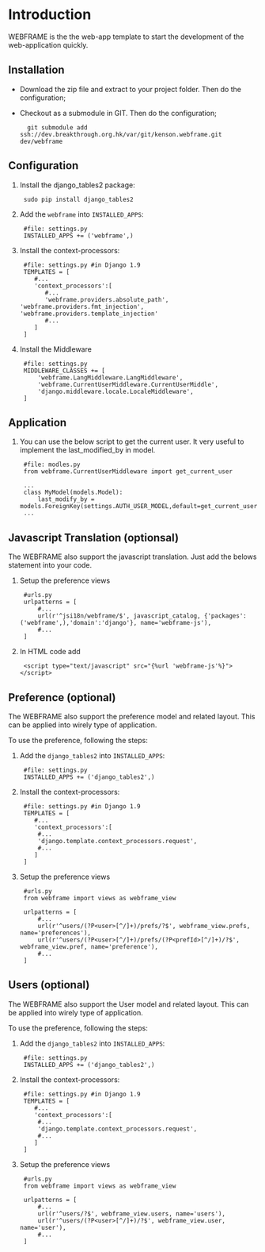 Introduction
=====
WEBFRAME is the the web-app template to start the development of the web-application quickly.


Installation
----
- Download the zip file and extract to your project folder. Then do the configuration;
- Checkout as a submodule in GIT. Then do the configuration;

		git submodule add ssh://dev.breakthrough.org.hk/var/git/kenson.webframe.git dev/webframe

Configuration
----
1. Install the django_tables2 package:

		sudo pip install django_tables2

2. Add the `webframe` into `INSTALLED_APPS`:

		#file: settings.py
		INSTALLED_APPS += ('webframe',)

3. Install the context-processors:

		#file: settings.py #in Django 1.9
		TEMPLATES = [
		   #...
		   'context_processors':[
		      #...
		      'webframe.providers.absolute_path', 'webframe.providers.fmt_injection', 'webframe.providers.template_injection'
		      #...
		   ]
		]

4. Install the Middleware

		#file: settings.py
		MIDDLEWARE_CLASSES += [
			'webframe.LangMiddleware.LangMiddleware',
			'webframe.CurrentUserMiddleware.CurrentUserMiddle',
			'django.middleware.locale.LocaleMiddleware',
		]

Application
----
1. You can use the below script to get the current user. It very useful to implement the last_modified_by in model.

		#file: modles.py
		from webframe.CurrentUserMiddleware import get_current_user

		...
		class MyModel(models.Model):
			last_modify_by = models.ForeignKey(settings.AUTH_USER_MODEL,default=get_current_user)
		...

Javascript Translation (optionsal)
----
The WEBFRAME also support the javascript translation. Just add the belows statement into your code.
1. Setup the preference views

		#urls.py
		urlpatterns = [
			#...
			url(r'^jsi18n/webframe/$', javascript_catalog, {'packages':('webframe',),'domain':'django'}, name='webframe-js'),
			#...
		]

2. In HTML code add

		<script type="text/javascript" src="{%url 'webframe-js'%}"></script>


Preference (optional)
----
The WEBFRAME also support the preference model and related layout. This can be applied into wirely type of application.

To use the preference, following the steps:

1. Add the `django_tables2` into `INSTALLED_APPS`:

		#file: settings.py
		INSTALLED_APPS += ('django_tables2',)

2. Install the context-processors:

		#file: settings.py #in Django 1.9
		TEMPLATES = [
		   #...
		   'context_processors':[
		   	#...
			'django.template.context_processors.request',
			#...
		   ]
		]

3. Setup the preference views

		#urls.py
		from webframe import views as webframe_view

		urlpatterns = [
			#...
			url(r'^users/(?P<user>[^/]+)/prefs/?$', webframe_view.prefs, name='preferences'),
			url(r'^users/(?P<user>[^/]+)/prefs/(?P<prefId>[^/]+)/?$', webframe_view.pref, name='preference'),
			#...
		]


Users (optional)
----
The WEBFRAME also support the User model and related layout. This can be applied into wirely type of application.

To use the preference, following the steps:

1. Add the `django_tables2` into `INSTALLED_APPS`:

		#file: settings.py
		INSTALLED_APPS += ('django_tables2',)

2. Install the context-processors:

		#file: settings.py #in Django 1.9
		TEMPLATES = [
		   #...
		   'context_processors':[
		   	#...
			'django.template.context_processors.request',
			#...
		   ]
		]

3. Setup the preference views

		#urls.py
		from webframe import views as webframe_view

		urlpatterns = [
			#...
			url(r'^users/?$', webframe_view.users, name='users'),
			url(r'^users/(?P<user>[^/]+)/?$', webframe_view.user, name='user'),
			#...
		]
